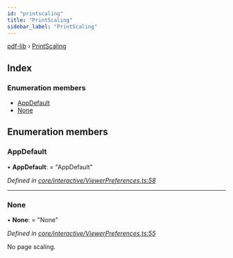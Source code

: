 ```yaml
---
id: "printscaling"
title: "PrintScaling"
sidebar_label: "PrintScaling"
---
```


[pdf-lib](../index.md) › [PrintScaling](printscaling.md)

## Index

### Enumeration members

* [AppDefault](printscaling.md#appdefault)
* [None](printscaling.md#none)

## Enumeration members

###  AppDefault

• **AppDefault**: = "AppDefault"

*Defined in [core/interactive/ViewerPreferences.ts:58](https://github.com/Hopding/pdf-lib/blob/b8a44bd/src/core/interactive/ViewerPreferences.ts#L58)*

___

###  None

• **None**: = "None"

*Defined in [core/interactive/ViewerPreferences.ts:55](https://github.com/Hopding/pdf-lib/blob/b8a44bd/src/core/interactive/ViewerPreferences.ts#L55)*

No page scaling.
